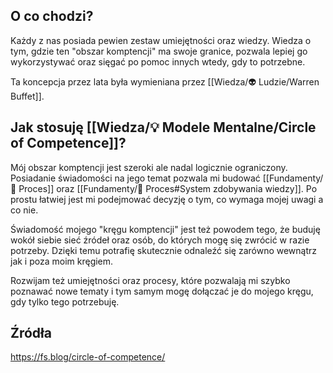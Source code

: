 ## O co chodzi?
Każdy z nas posiada pewien zestaw umiejętności oraz wiedzy. Wiedza o tym, gdzie ten "obszar komptencji" ma swoje granice, pozwala lepiej go wykorzystywać oraz sięgać po pomoc innych wtedy, gdy to potrzebne. 

Ta koncepcja przez lata była wymieniana przez [[Wiedza/👽 Ludzie/Warren Buffet]].


## Jak stosuję [[Wiedza/💡 Modele Mentalne/Circle of Competence]]?
Mój obszar komptencji jest szeroki ale nadal logicznie ograniczony. Posiadanie świadomości na jego temat pozwala mi budować [[Fundamenty/💫 Proces]] oraz [[Fundamenty/💫 Proces#System zdobywania wiedzy]]. Po prostu łatwiej jest mi podejmować decyzję o tym, co wymaga mojej uwagi a co nie.

Świadomość mojego "kręgu komptencji" jest też powodem tego, że buduję wokół siebie sieć źródeł oraz osób, do których mogę się zwrócić w razie potrzeby. Dzięki temu potrafię skutecznie odnaleźć się zarówno wewnątrz jak i poza moim kręgiem.

Rozwijam też umiejętności oraz procesy, które pozwalają mi szybko poznawać nowe tematy i tym samym mogę dołączać je do mojego kręgu, gdy tylko tego potrzebuję. 

## Źródła
https://fs.blog/circle-of-competence/